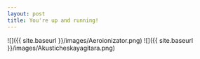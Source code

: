 ```yaml
---
layout: post
title: You're up and running!
---
```

![]({{ site.baseurl }}/images/Aeroionizator.png)
![]({{ site.baseurl }}/images/Akusticheskayagitara.png)
